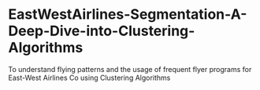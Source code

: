 # EastWestAirlines-Segmentation-A-Deep-Dive-into-Clustering-Algorithms
To understand flying patterns and the usage of frequent flyer programs for East-West Airlines Co using Clustering Algorithms
